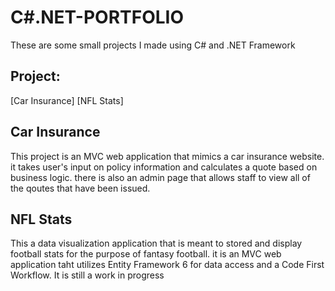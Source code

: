 # C#.NET-PORTFOLIO
These are some small projects I made using C# and .NET Framework
## Project:

[Car Insurance]
[NFL Stats]

## Car Insurance

This project is an MVC web application that mimics a car insurance website. it takes user's input on policy information and calculates a quote based on business logic. there is also an admin page that allows staff to view all of the qoutes that have been issued.

## NFL Stats

This a data visualization application that is meant to stored and display football stats for the purpose of fantasy football. it is an MVC web application taht utilizes Entity Framework 6 for data access and a Code First Workflow. It is still a work in progress
